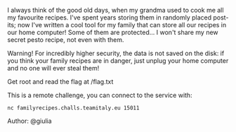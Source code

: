 I always think of the good old days, when my grandma used to cook me all my favourite recipes. I've spent years storing them in randomly placed post-its; now I've written a cool tool for my family that can store all our recipes in our home computer! Some of them are protected... I won't share my new secret pesto recipe, not even with them.

Warning! For incredibly higher security, the data is not saved on the disk: if you think your family recipes are in danger, just unplug your home computer and no one will ever steal them!

Get root and read the flag at /flag.txt

This is a remote challenge, you can connect to the service with:

`nc familyrecipes.challs.teamitaly.eu 15011`

Author: @giulia

